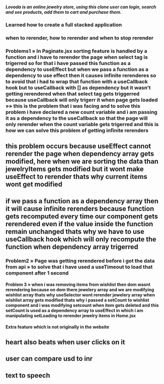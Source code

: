 ##### Lovoda is an online jewelry store, using this clone user can login, search and see products, add them to cart and purchase them.

### Learned how to create a full stacked application

### when to rerender, how to rerender and when to stop rerender

### Problems1 » In Paginate.jsx sorting feature is handled by a function and i have to rerender the page when select tag is trigerred so for that i have passed this function as a dependency to useEffect but when we pass a function as a dependency to use effect then it causes infinite rerenderes so to avoid that i had to wrap that function with a useCallback hook but to useCallback with [] as dependency but it wasn't getting rerendered when that select tag gets triggerred because useCallback will only trigerr it when page gets loaded »» this is the problem that i was facing and to solve this problem i have declared a new count variable and i am passing it as a dependency to the useCallback so that the page will only rerender when the count variable gets trigerred and this is how we can solve this problem of getting infinite rerenders

## this problem occurs because useEffect cannot rerender the page when dependency array gets modified, here when we are sorting the data than jewelryItems gets modified but it wont make useEffect to rerender thats why current items wont get modified

## if we pass a function as a dependency array then it will cause infinite rerenders because function gets recomputed every time our component gets rerendered even if the value inside the function remain unchanged thats why we have to use useCallback hook which will only recompute the function when dependency array trigerred

### Problem2 » Page was getting rerendered before i got the data from api » to solve that i have used a useTimeout to load that component after 1 second

#### Problem 3 » when i was removing items from wishlist then dom wasnt rerendering because on dom there jewelery array and we are modifying wishlist array thats why useSelector wont rerender jewelery array when wishlist array gets modified thats why i passed a setCount to wishlist component and i was modifying setcount when item gets deleted and this setCount is used as a dependency array to useEffect in which i am manipulating setLoading to rerender jewelry items in Home.jsx

#### Extra feature which is not originally in the website

## heart also beats when user clicks on it

## user can compare usd to inr

## text to speech
